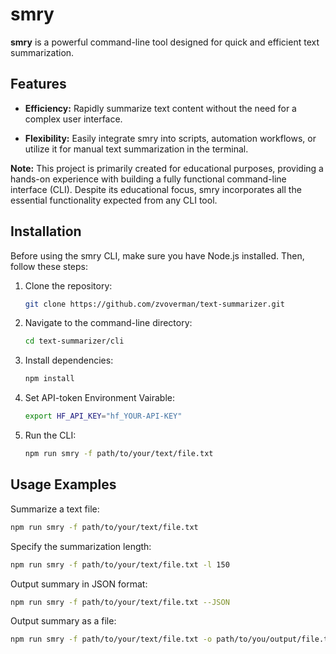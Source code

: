 # smry

**smry** is a powerful command-line tool designed for quick and efficient text summarization. 

## Features

- **Efficiency:** Rapidly summarize text content without the need for a complex user interface.
  
- **Flexibility:** Easily integrate smry into scripts, automation workflows, or utilize it for manual text summarization in the terminal.

**Note:** This project is primarily created for educational purposes, providing a hands-on experience with building a fully functional command-line interface (CLI). Despite its educational focus, smry incorporates all the essential functionality expected from any CLI tool.

## Installation

Before using the smry CLI, make sure you have Node.js installed. Then, follow these steps:

1. Clone the repository:

    ```bash
    git clone https://github.com/zvoverman/text-summarizer.git
    ```

2. Navigate to the command-line directory:

    ```bash
    cd text-summarizer/cli
    ```

3. Install dependencies:

    ```bash
    npm install
    ```

4. Set API-token Environment Vairable:

    ```bash
    export HF_API_KEY="hf_YOUR-API-KEY"
    ```

4. Run the CLI:

    ```bash
    npm run smry -f path/to/your/text/file.txt
    ```

## Usage Examples

Summarize a text file:

```bash
npm run smry -f path/to/your/text/file.txt
```

Specify the summarization length:

```bash
npm run smry -f path/to/your/text/file.txt -l 150
```

Output summary in JSON format:

```bash
npm run smry -f path/to/your/text/file.txt --JSON
```

Output summary as a file:

```bash
npm run smry -f path/to/your/text/file.txt -o path/to/you/output/file.txt
```